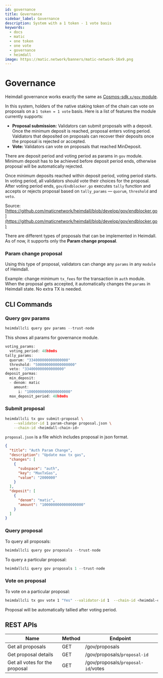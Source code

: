 ```yaml
---
id: governance
title: Governance
sidebar_label: Governance
description: System with a 1 token - 1 vote basis
keywords:
  - docs
  - matic
  - one token
  - one vote
  - governance
  - heimdall
image: https://matic.network/banners/matic-network-16x9.png 
---
```


# Governance

Heimdall governance works exactly the same as [Cosmos-sdk `x/gov` module](https://docs.cosmos.network/master/modules/gov/).

In this system, holders of the native staking token of the chain can vote on proposals on a `1 token = 1 vote` basis. Here is a list of features the module currently supports:

- **Proposal submission:** Validators can submit proposals with a deposit. Once the minimum deposit is reached, proposal enters voting period. Valdiators that deposited on proposals can recover their deposits once the proposal is rejected or accepted.
- **Vote:** Validators can vote on proposals that reached MinDeposit.

There are deposit period and voting period as params in `gov` module. Minimum deposit has to be achieved before deposit period ends, otherwise proposal will be automatically rejected. 

Once minimum deposits reached within deposit period, voting period starts. In voting period, all validators should vote their choices for the proposal. After voting period ends, `gov/Endblocker.go` executes `tally`  function and accepts or rejects proposal based on `tally_params` — `quorum`, `threshold` and `veto`. 

Source: [https://github.com/maticnetwork/heimdall/blob/develop/gov/endblocker.go](https://github.com/maticnetwork/heimdall/blob/develop/gov/endblocker.go)

There are different types of proposals that can be implemented in Heimdall. As of now, it supports only the **Param change proposal**.

### Param change proposal

Using this type of proposal, validators can change any `params` in any `module` of Heimdall.

Example: change minimum `tx_fees` for the transaction in `auth` module. When the proposal gets accepted, it automatically changes the `params` in Heimdall state. No extra TX is needed. 

## CLI Commands

### Query gov params

```go
heimdallcli query gov params --trust-node
```

This shows all params for governance module.

```go
voting_params:
  voting_period: 48h0m0s
tally_params:
  quorum: "334000000000000000"
  threshold: "500000000000000000"
  veto: "334000000000000000"
deposit_parmas:
  min_deposit:
  - denom: matic
    amount:
      i: "10000000000000000000"
  max_deposit_period: 48h0m0s
```

### Submit proposal

```bash
heimdallcli tx gov submit-proposal \
	--validator-id 1 param-change proposal.json \
	--chain-id <heimdall-chain-id>
```

`proposal.json` is a file which includes proposal in json format.

```json
{
  "title": "Auth Param Change",
  "description": "Update max tx gas",
  "changes": [
    {
      "subspace": "auth",
      "key": "MaxTxGas",
      "value": "2000000"
    }
  ],
  "deposit": [
    {
      "denom": "matic",
      "amount": "1000000000000000000"
    }
  ]
}
```

### Query proposal

To query all proposals:

```go
heimdallcli query gov proposals --trust-node
```

To query a particular proposal:

```go
heimdallcli query gov proposals 1 --trust-node
```

### Vote on proposal

To vote on a particular proposal:

```bash
heimdallcli tx gov vote 1 "Yes" --validator-id 1  --chain-id <heimdal-chain-id>
```

Proposal will be automatically tallied after voting period.

## REST APIs

|Name                  |Method|Endpoint          |
|----------------------|------|------------------|
|Get all proposals     |GET   |/gov/proposals    |
|Get proposal details  |GET   |/gov/proposals/`proposal-id`|
|Get all votes for the proposal|GET   |/gov/proposals/`proposal-id`/votes|
